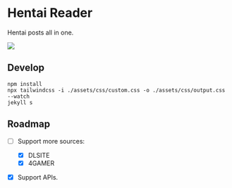 # Hentai Reader

Hentai posts all in one. 

![](https://raw.githack.com/bGZo/assets/dev/2025/202502150013399.png)


## Develop

```shell
npm install
npx tailwindcss -i ./assets/css/custom.css -o ./assets/css/output.css --watch
jekyll s
```

## Roadmap

- [ ] Support more sources:
  - [x] DLSITE
  - [x] 4GAMER
- [x] Support APIs.


<!--## APIs

Request Address: `http://rss.bgzo.cc`

| Name | Route | Description | Method | Note |
|-------|------|------|------|------|
| Feed  | `/feeds/${tag_name_with_hyphen_and_lower}` | RSS feed, return xml | `GET` | `${tag_name_with_slash_and_lower}` is the url string handle by `lower()` and hyphen(`-`). <br/>For example, we have a `DLsite Game Ranking.xml` file in server, then the correct full url address will be `http://rss.bgzo.cc/feeds/alsite-game-ranking.xml`; |
| Contents | `/archives/${year}/${month}/${day}.json` | Contents, return JSON response | `GET` | **NOTE**: The timezone of response is GMT, format it whatever you want |
-->